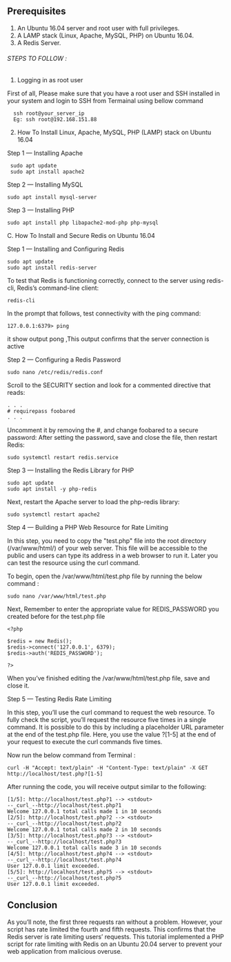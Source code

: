 ## Prerequisites

1.  An Ubuntu 16.04 server and root user with full privileges. 
2.  A LAMP stack (Linux, Apache, MySQL, PHP) on Ubuntu 16.04. 
3. A Redis Server. 

###### STEPS TO FOLLOW :
1. Logging in as root user

First of all, Please make sure that you have a root user and SSH installed in your system and login to SSH from Termainal using bellow command
```
  ssh root@your_server_ip 
  Eg: ssh root@192.168.151.88
```

2. How To Install Linux, Apache, MySQL, PHP (LAMP) stack on Ubuntu 16.04

Step 1 — Installing Apache 
       
	 sudo apt update
	 sudo apt install apache2
	 
Step 2 — Installing MySQL

	sudo apt install mysql-server
	
Step 3 — Installing PHP

	sudo apt install php libapache2-mod-php php-mysql
	
C. How To Install and Secure Redis on Ubuntu 16.04 

Step 1 — Installing and Configuring Redis

	sudo apt update
	sudo apt install redis-server
	
To test that Redis is functioning correctly, connect to the server using redis-cli, 
Redis’s command-line client:

	redis-cli
	
In the prompt that follows, test connectivity with the ping command:

	127.0.0.1:6379> ping
	
it show output pong ,This output confirms that the server connection is active

Step 2 — Configuring a Redis Password

	sudo nano /etc/redis/redis.conf
	
Scroll to the SECURITY section and look for a commented directive that reads:
```
. . .
# requirepass foobared
. . .
```

Uncomment it by removing the #, and change foobared to a secure password:
After setting the password, save and close the file, then restart Redis:

	sudo systemctl restart redis.service

Step 3 — Installing the Redis Library for PHP

	sudo apt update
	sudo apt install -y php-redis
	
Next, restart the Apache server to load the php-redis library:

	sudo systemctl restart apache2
	
Step 4 — Building a PHP Web Resource for Rate Limiting

In this step, you need to copy the "test.php"  file into the root directory (/var/www/html/) of your web server. 
This file will be accessible to the public and users can type its address in a web browser to run it. 
Later you can test  the resource using the curl command.

To begin, open the /var/www/html/test.php file by running the below command :

	sudo nano /var/www/html/test.php
	
Next, Remember to enter the appropriate value for REDIS_PASSWORD you created before for the test.php file
```
<?php

$redis = new Redis();
$redis->connect('127.0.0.1', 6379);
$redis->auth('REDIS_PASSWORD');

?>
```

When you’ve finished editing the /var/www/html/test.php file, save and close it.

Step 5 — Testing Redis Rate Limiting

In this step, you’ll use the curl command to request the web resource.
 To fully check the script, you’ll request the resource five times in a single command.
 It is possible to do this by including a placeholder URL parameter at the end of the test.php file. Here, you use the value ?[1-5] at the end of your request to execute the curl commands five times.
 
 Now run the below command from Terminal :
 ```
 curl -H "Accept: text/plain" -H "Content-Type: text/plain" -X GET http://localhost/test.php?[1-5]
```

After running the code, you will receive output similar to the following:
```
[1/5]: http://localhost/test.php?1 --> <stdout>
--_curl_--http://localhost/test.php?1
Welcome 127.0.0.1 total calls made 1 in 10 seconds
[2/5]: http://localhost/test.php?2 --> <stdout>
--_curl_--http://localhost/test.php?2
Welcome 127.0.0.1 total calls made 2 in 10 seconds
[3/5]: http://localhost/test.php?3 --> <stdout>
--_curl_--http://localhost/test.php?3
Welcome 127.0.0.1 total calls made 3 in 10 seconds
[4/5]: http://localhost/test.php?4 --> <stdout>
--_curl_--http://localhost/test.php?4
User 127.0.0.1 limit exceeded.
[5/5]: http://localhost/test.php?5 --> <stdout>
--_curl_--http://localhost/test.php?5
User 127.0.0.1 limit exceeded.

```	

## Conclusion

As you’ll note, the first three requests ran without a problem. However, your script has rate limited the fourth and fifth requests. This confirms that the Redis server is rate limiting users’ requests.
This tutorial implemented a PHP script for rate limiting with Redis on an Ubuntu 20.04 server to prevent your web application from malicious overuse. 




